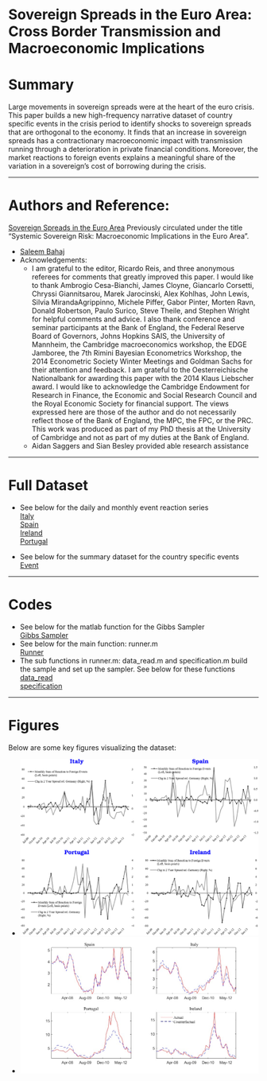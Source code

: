 # Sovereign Spreads in the Euro Area: Cross Border Transmission and Macroeconomic Implications

# Summary
Large movements in sovereign spreads were at the heart of the euro crisis. This paper builds a new high-frequency narrative dataset of country specific events in the crisis period to identify shocks to sovereign spreads that are orthogonal to the economy. It finds that an increase in sovereign spreads has a contractionary macroeconomic impact with transmission running through a deterioration in private financial conditions. Moreover, the market reactions to foreign events explains a meaningful share of the variation in a sovereign’s cost of borrowing during the crisis.

---

# Authors and Reference:
[Sovereign Spreads in the Euro Area](https://www.sciencedirect.com/science/article/pii/S0304393219300066) Previously circulated under the title “Systemic Sovereign Risk: Macroeconomic Implications in the Euro Area”. 

- [Saleem Bahaj](https://sites.google.com/site/saleembahaj/home)
- Acknowledgements:
  - I am grateful to the editor, Ricardo Reis, and three anonymous referees for comments that greatly improved this paper. I would like to thank Ambrogio Cesa-Bianchi, James Cloyne, Giancarlo Corsetti, Chryssi Giannitsarou, Marek Jarocinski, Alex Kohlhas, John Lewis, Silvia MirandaAgrippinno, Michele Piffer, Gabor Pinter, Morten Ravn, Donald Robertson, Paulo Surico, Steve Theile, and Stephen Wright for helpful comments and advice. I also thank conference and seminar participants at the Bank of England, the Federal Reserve Board of Governors, Johns Hopkins SAIS, the University of Mannheim, the Cambridge macroeconomics workshop, the EDGE Jamboree, the 7th Rimini Bayesian Econometrics Workshop, the 2014 Econometric Society Winter Meetings and Goldman Sachs for their attention and feedback. I am grateful to the Oesterreichische Nationalbank for awarding this paper with the 2014 Klaus Liebscher award. I would like to acknowledge the Cambridge Endowment for Research in Finance, the Economic and Social Research Council and the Royal Economic Society for financial support. The views expressed here are those of the author and do not necessarily reflect those of the Bank of England, the MPC, the FPC, or the PRC. This work was produced as part of my PhD thesis at the University of Cambridge and not as part of my duties at the Bank of England.
  - Aidan Saggers and Sian Besley provided able research assistance

---
# Full Dataset
- See below for the daily and monthly event reaction series  
  [Italy](./Italy_Instrumets.xlsx)  
  [Spain](./Spain_Instrumets.xlsx)  
  [Ireland](./Ireland_Instrumets.xlsx)  
  [Portugal](./Portugal_Instrumets.xlsx)

- See below for the summary dataset for the country specific events  
  [Event](./EventSpreadsheet.xlsx)

---
# Codes
- See below for the matlab function for the Gibbs Sampler  
  [Gibbs Sampler](./PBVARX_HIERARCHICAL_FUN_COMP.m)
- See below for the main function: runner.m  
  [Runner](./Runner.m)
- The sub functions in runner.m: data_read.m and specification.m build the sample and set up the sampler. See below for these functions  
  [data_read](./data_read.m)  
  [specification](./specification.m)

  
---
# Figures
Below are some key figures visualizing the dataset:


- ![Fig. 1: cumulative reaction to foreign events](./Fig1.jpg)
- ![Fig.7a: historical decomposition](./fig7a.jpg)


